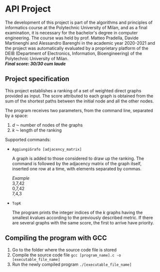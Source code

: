 # API Project 

The development of this project is part of the algorithms and principles of informatics course at the Polytechnic University of Milan, and as a final examination, it is necessary for the bachelor's degree in computer engineering. The course was held by prof. Matteo Pradella, Davide Martinenghi and Alessandro Barenghi in the academic year 2020-2021 and the project was automatically evaluated by a proprietary platform of the DEIB (Department of Electronics, Information, Bioengineering) of the Polytechnic University of Milan.<br>
***Final score: 30/30 cum laude***

## Project specification

<p>This project establishes a ranking of a set of weighted direct graphs provided as input. The score attributed to each graph is obtained from the sum of the shortest paths between the initial node and all the other nodes.</p>

<p>The program receives two parameters, from the command line, separated by a space:
  <ol>
    <li> <em>d </em>⁓ number of nodes of the graphs</li>
    <li> <em>k </em>⁓ length of the ranking</li>
  </ol>
</p>

<p>Supported commands:
  <ul>
    <li> 
      <p>
        <code>AggiungiGrafo [adjacency_matrix] </code>
      </p>
      <p>
        A graph is added to those considered to draw up the ranking. The command is
        followed by the adjacency matrix of the graph itself, inserted one row at a time,
        with elements separated by commas.
       </p>
       <p><em>Example</em><br>
        3,7,42<br>
        0,7,42<br>
        7,4,3
       </p>
    </li>
    <li> 
      <p>
        <code>TopK </code>
      </p>
      <p>
        The program prints the integer indices of the <em>k</em> graphs having the smallest 
        <em>k</em>values according to the previously described metric. If there are several 
        graphs with the same score, the first to arrive have priority.
      </p>
    </li>
  </ul>
</p>

## Compiling the program with GCC
1. Go to the folder where the source code file is stored
2. Compile the source code file <code>gcc [program_name].c -o [executable_file_name]</code>
3. Run the newly compiled program <code>./[executable_file_name]</code>




